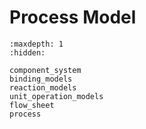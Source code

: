 # Process Model

```{toctree}
:maxdepth: 1
:hidden:

component_system
binding_models
reaction_models
unit_operation_models
flow_sheet
process
```

